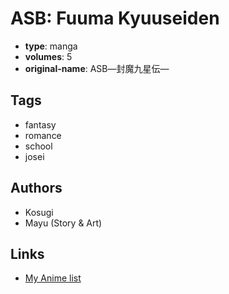 # ASB: Fuuma Kyuuseiden

-   **type**: manga
-   **volumes**: 5
-   **original-name**: ASB―封魔九星伝―

## Tags

-   fantasy
-   romance
-   school
-   josei

## Authors

-   Kosugi
-   Mayu (Story & Art)

## Links

-   [My Anime list](https://myanimelist.net/manga/24106/ASB__Fuuma_Kyuuseiden)

